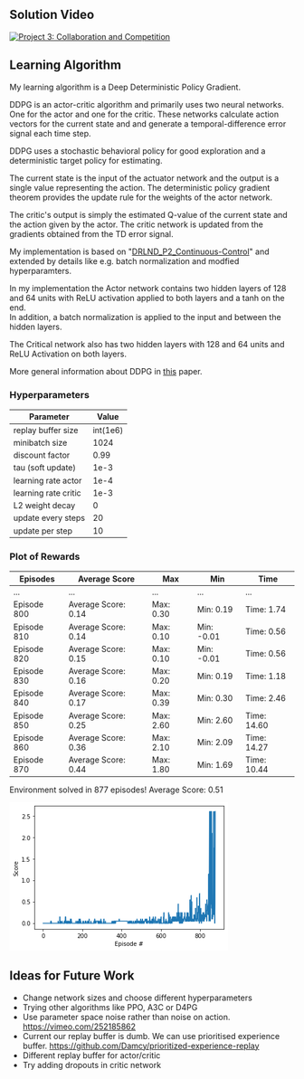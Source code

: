 ## Solution Video
[![Project 3: Collaboration and Competition](http://img.youtube.com/vi/I8pFjAkEC5Y/0.jpg)](https://youtu.be/I8pFjAkEC5Y "Project 3: Collaboration and Competition")

## Learning Algorithm

My learning algorithm is a Deep Deterministic Policy Gradient.  

DDPG is an actor-critic algorithm and primarily uses two neural networks.  
One for the actor and one for the critic. These networks calculate action vectors for the current state and and generate 
a temporal-difference error signal each time step.

DDPG uses a stochastic behavioral policy for good exploration and a deterministic target policy for estimating.

The current state is the input of the actuator network and the output is a single value representing the action. The deterministic policy gradient theorem provides the update rule for the weights of the actor network.  

The critic's output is simply the estimated Q-value of the current state and the action given by the actor.
The critic network is updated from the gradients obtained  from the TD error signal.

My implementation is based on "[DRLND_P2_Continuous-Control](https://github.com/tobiassteidle/DRLND_P2_Continuous-Control)" and extended by details like e.g. batch normalization and modfied hyperparamters.

In my implementation the Actor network contains two hidden layers of 128 and 64 units with ReLU activation applied to both layers and a tanh on the end.  
In addition, a batch normalization is applied to the input and between the hidden layers.  

The Critical network also has two hidden layers with 128 and 64 units and ReLU Activation on both layers.


More general information about DDPG in [this](https://arxiv.org/pdf/1509.02971.pdf) paper.   

### Hyperparameters
Parameter | Value
--- | ---
replay buffer size | int(1e6)
minibatch size | 1024
discount factor | 0.99  
tau (soft update) | 1e-3
learning rate actor | 1e-4
learning rate critic | 1e-3
L2 weight decay | 0
update every steps | 20
update per step | 10


### Plot of Rewards

Episodes | Average Score | Max | Min | Time
--- | --- | --- | --- | ---
... | ... | ... | ... | ...
Episode 800 | Average Score: 0.14 | Max: 0.30 | Min: 0.19  | Time: 1.74
Episode 810 | Average Score: 0.14 | Max: 0.10 | Min: -0.01 | Time: 0.56
Episode 820 | Average Score: 0.15 | Max: 0.10 | Min: -0.01 | Time: 0.56
Episode 830 | Average Score: 0.16 | Max: 0.20 | Min: 0.19  | Time: 1.18
Episode 840 | Average Score: 0.17 | Max: 0.39 | Min: 0.30  | Time: 2.46
Episode 850 | Average Score: 0.25 | Max: 2.60 | Min: 2.60  | Time: 14.60
Episode 860 | Average Score: 0.36 | Max: 2.10 | Min: 2.09  | Time: 14.27
Episode 870 | Average Score: 0.44 | Max: 1.80 | Min: 1.69  | Time: 10.44

Environment solved in 877 episodes!	Average Score: 0.51

![Solution](graph.png)

## Ideas for Future Work

- Change network sizes and choose different hyperparameters
- Trying other algorithms like PPO, A3C or D4PG
- Use parameter space noise rather than noise on action. https://vimeo.com/252185862
- Current our replay buffer is dumb. We can use prioritised experience buffer. https://github.com/Damcy/prioritized-experience-replay
- Different replay buffer for actor/critic
- Try adding dropouts in critic network